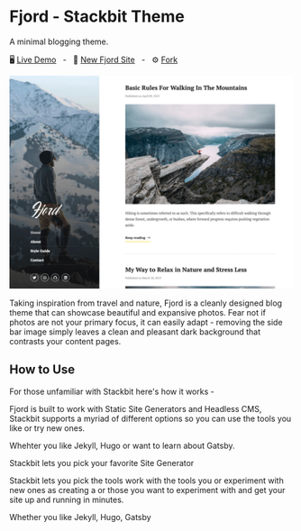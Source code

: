 # Fjord - Stackbit Theme
A minimal blogging theme.

🖥️ [Live Demo](https://themes.stackbit.com/demos/fjord/) &nbsp; - &nbsp; 🚀 [New Fjord Site](http://app.stackbit.com/wizard?theme=fjord) &nbsp; - &nbsp; ⚙️ [Fork](https://github.com/stackbithq/stackbit-theme-fjord/)

![](stackbit/images/demo-1024x768.png "")

Taking inspiration from travel and nature, Fjord is a cleanly designed blog theme that can showcase beautiful and expansive photos. Fear not if photos are not your primary focus, it can easily adapt - removing the side bar image simply leaves a clean and pleasant dark background that contrasts your content pages.

## How to Use

For those unfamiliar with Stackbit here's how it works -

Fjord is built to work with Static Site Generators and Headless CMS, Stackbit supports a myriad of different options so you can use the tools you like or try new ones.

Whehter you like Jekyll, Hugo or want to learn about Gatsby.

Stackbit lets you pick your favorite Site Generator

Stackbit lets you pick the tools work with the tools you or experiment with new ones as creating a 
or those you want to experiment with and get your site up and running in minutes.

Whether you like Jekyll, Hugo, Gatsby 
